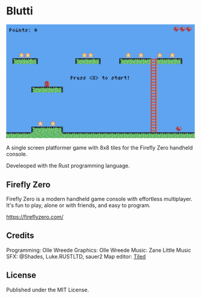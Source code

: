 # Blutti

![Blutti level 1](assets/blutti-level1.png)

A single screen platformer game with 8x8 tiles for the Firefly Zero handheld
console.

Develeoped with the Rust programming language.

## Firefly Zero

Firefly Zero is a modern handheld game console with effortless multiplayer. It's fun to play, alone or with friends, and easy to program.

https://fireflyzero.com/

## Credits

Programming: Olle Wreede
Graphics: Olle Wreede
Music: Zane Little Music
SFX: @Shades, Luke.RUSTLTD, sauer2
Map editor: [Tiled](https://www.mapeditor.org/)

## License

Published under the MIT License.
